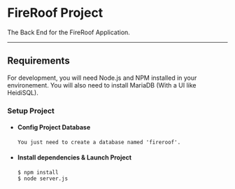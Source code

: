 # FireRoof Project

The Back End for the FireRoof Application.

---
## Requirements

For development, you will need Node.js and NPM installed in your environement.
You will also need to install MariaDB (With a UI like HeidiSQL).

### Setup Project
- #### Config Project Database

      You just need to create a database named 'fireroof'.

- #### Install dependencies & Launch Project

      $ npm install
      $ node server.js
